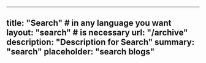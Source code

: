 
---
title: "Search" # in any language you want
layout: "search" # is necessary
url: "/archive"
description: "Description for Search"
summary: "search"
placeholder: "search blogs"
---
